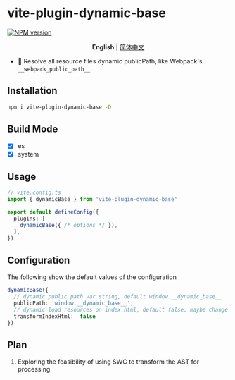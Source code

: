 # vite-plugin-dynamic-base

[![NPM version](https://img.shields.io/npm/v/vite-plugin-dynamic-base?color=a1b858&label=)](https://www.npmjs.com/package/vite-plugin-dynamic-base)

<p align='center'>
<b>English</b> | <a href="https://github.com/chenxch/vite-plugin-dynamic-base/blob/main/README.zh-CN.md">简体中文</a>
</p>

- 🦾 Resolve all resource files dynamic publicPath, like Webpack's `__webpack_public_path__`.

## Installation

```bash
npm i vite-plugin-dynamic-base -D
```
## Build Mode

- [x] es
- [x] system

## Usage

```ts
// vite.config.ts
import { dynamicBase } from 'vite-plugin-dynamic-base'

export default defineConfig({
  plugins: [
    dynamicBase({ /* options */ }),
  ],
})
```

## Configuration

The following show the default values of the configuration

```ts
dynamicBase({
  // dynamic public path var string, default window.__dynamic_base__
  publicPath: 'window.__dynamic_base__',
  // dynamic load resources on index.html, default false. maybe change default true
  transformIndexHtml:  false
})
```

## Plan

1. Exploring the feasibility of using SWC to transform the AST for processing